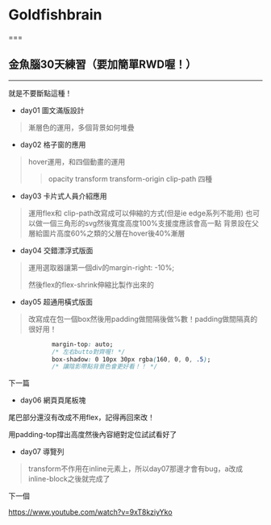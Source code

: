 # Goldfishbrain
===

## 金魚腦30天練習（要加簡單RWD喔！）
---
就是不要斷點這種！

* day01 圖文滿版設計

>漸層色的運用，多個背景如何堆疊

* day02 格子窗的應用

>hover運用，和四個動畫的運用
>
>>opacity transform transform-origin clip-path 四種

* day03 卡片式人員介紹應用

>運用flex和 clip-path改寫成可以伸縮的方式(但是ie edge系列不能用)
>也可以做一個三角形的svg然後寬度高度100%支援度應該會高一點
>背景設在父層給圖片高度60%之類的父層在hover後40%漸層

* day04 交錯漂浮式版面

>運用選取器讓第一個div的margin-right: -10%;
>
>然後flex的flex-shrink伸縮比製作出來的

* day05 超通用橫式版面

>改寫成在包一個box然後用padding做間隔後做%數！padding做間隔真的很好用！

```css
            margin-top: auto;
            /* 左右butto對齊喔! */
            box-shadow: 0 10px 30px rgba(160, 0, 0, .5);
            /* 讓陰影帶點背景色會更好看！！ */
```
下一篇

* day06 網頁頁尾板塊

尾巴部分還沒有改成不用flex，記得再回來改！

用padding-top撐出高度然後內容絕對定位試試看好了

* day07 導覽列

>transform不作用在inline元素上，所以day07那邊才會有bug，a改成inline-block之後就完成了

下一個

https://www.youtube.com/watch?v=9xT8kziyYko